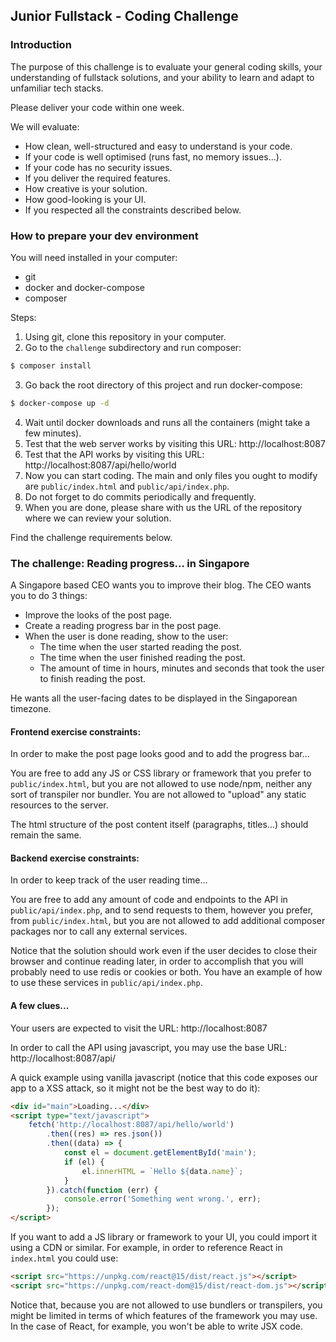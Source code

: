 ## Junior Fullstack - Coding Challenge


### Introduction

The purpose of this challenge is to evaluate your general coding skills,
your understanding of fullstack solutions,
and your ability to learn and adapt to unfamiliar tech stacks.

Please deliver your code within one week.

We will evaluate:
- How clean, well-structured and easy to understand is your code.
- If your code is well optimised (runs fast, no memory issues...).
- If your code has no security issues.
- If you deliver the required features.
- How creative is your solution.
- How good-looking is your UI.
- If you respected all the constraints described below.


### How to prepare your dev environment

You will need installed in your computer:
- git
- docker and docker-compose
- composer

Steps:
1) Using git, clone this repository in your computer.
2) Go to the `challenge` subdirectory and run composer:
```bash
$ composer install
```
3) Go back the root directory of this project and run docker-compose:
```bash
$ docker-compose up -d
```
4) Wait until docker downloads and runs all the containers (might take a few minutes).
5) Test that the web server works by visiting this URL: http://localhost:8087
6) Test that the API works by visiting this URL: http://localhost:8087/api/hello/world
7) Now you can start coding. The main and only files you ought to modify are `public/index.html` and `public/api/index.php`. 
8) Do not forget to do commits periodically and frequently.
9) When you are done, please share with us the URL of the repository where we can review your solution.

Find the challenge requirements below.


### The challenge: Reading progress... in Singapore

A Singapore based CEO wants you to improve their blog.
The CEO wants you to do 3 things:
- Improve the looks of the post page.
- Create a reading progress bar in the post page.
- When the user is done reading, show to the user:
  - The time when the user started reading the post.
  - The time when the user finished reading the post.
  - The amount of time in hours, minutes and seconds that took the user to finish reading the post.

He wants all the user-facing dates to be displayed in the Singaporean timezone.


#### Frontend exercise constraints:

In order to make the post page looks good and to add the progress bar...

You are free to add any JS or CSS library or framework that you prefer to `public/index.html`,
but you are not allowed to use node/npm, neither any sort of transpiler nor bundler.
You are not allowed to "upload" any static resources to the server.

The html structure of the post content itself (paragraphs, titles...) should remain the same.


#### Backend exercise constraints:

In order to keep track of the user reading time...

You are free to add any amount of code and endpoints to the API in `public/api/index.php`,
and to send requests to them, however you prefer, from `public/index.html`,
but you are not allowed to add additional composer packages nor to call any external services.

Notice that the solution should work even if the user decides to close their browser and continue reading later,
in order to accomplish that you will probably need to use redis or cookies or both. You have an example of 
how to use these services in `public/api/index.php`.


#### A few clues...

Your users are expected to visit the URL:
http://localhost:8087

In order to call the API using javascript, you may use the base URL:
http://localhost:8087/api/

A quick example using vanilla javascript (notice that this code exposes our app
to a XSS attack, so it might not be the best way to do it):

```html
<div id="main">Loading...</div>
<script type="text/javascript">
    fetch('http://localhost:8087/api/hello/world')
        .then((res) => res.json())
        .then((data) => {
            const el = document.getElementById('main');
            if (el) {
                el.innerHTML = `Hello ${data.name}`;
            }
        }).catch(function (err) {
            console.error('Something went wrong.', err);
        });
</script>
```

If you want to add a JS library or framework to your UI, you could import it using a CDN or similar.
For example, in order to reference React in `index.html` you could use:

```html
<script src="https://unpkg.com/react@15/dist/react.js"></script>
<script src="https://unpkg.com/react-dom@15/dist/react-dom.js"></script>
```

Notice that, because you are not allowed to use bundlers or transpilers,
you might be limited in terms of which features of the framework you may use.
In the case of React, for example, you won't be able to write JSX code.
